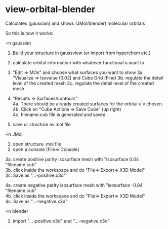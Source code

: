 # view-orbital-blender
Calculates (gaussian) and shows (JMol/blender) molecular orbitals

So this is how it works:

-in gaussian

1. Build your structure in gaussview (or import from hyperchem etc.)
2. calculate orbital information with whatever functional u want to
3. "Edit => MOs" and choose what surfaces you want to show
3a. "Visualize => Isovalue (0.02) and Cube Grid (Fine) 
3b. regulate the detail level of the created mesh
3c. regulate the detail level of the created mesh

4. "Results => Surfaces/contours"  
4a. There should be already created surfaces for the orbital u'v chosen.  
4b. Click on "Cube Actions => Save Cube" (up right)  
4c. filename.cub file is generated and saved  
5. save ur structure as mol file

-in JMol

1. open structure .mol file
2. open a console (File=> Console)

3a. create positive parity isosurface mesh with "isosurface 0.04 "filename.cub"  
3b. click inside the workspace and do "File=> Export=> X3D Model"  
3c. Save as "...-positive.x3d"

4a. create negative parity isosurface mesh with "isosurface -0.04 "filename.cub"  
4b. click inside the workspace and do "File=> Export=> X3D Model"  
4c. Save as "...-negative.x3d"  

-in blender
1. import "...-positive.x3d" and "...-negative.x3d"
